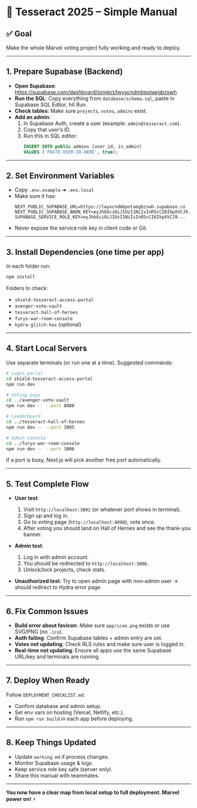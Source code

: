 # 📘 Tesseract 2025 – Simple Manual

## ✅ Goal
Make the whole Marvel voting project fully working and ready to deploy.

---

## 1. Prepare Supabase (Backend)
- **Open Supabase**: https://supabase.com/dashboard/project/lwyxcndmbpotaegbzswh
- **Run the SQL**: Copy everything from `database/schema.sql`, paste in Supabase SQL Editor, hit Run.
- **Check tables**: Make sure `projects`, `votes`, `admins` exist.
- **Add an admin**:
  1. In Supabase Auth, create a user (example: `admin@tesseract.com`).
  2. Copy that user’s ID.
  3. Run this in SQL editor:
     ```sql
     INSERT INTO public.admins (user_id, is_admin)
     VALUES ('PASTE-USER-ID-HERE', true);
     ```

---

## 2. Set Environment Variables
- Copy `.env.example` ➜ `.env.local`
- Make sure it has:
  ```env
  NEXT_PUBLIC_SUPABASE_URL=https://lwyxcndmbpotaegbzswh.supabase.co
  NEXT_PUBLIC_SUPABASE_ANON_KEY=eyJhbGciOiJIUzI1NiIsInR5cCI6IkpXVCJ9...
  SUPABASE_SERVICE_ROLE_KEY=eyJhbGciOiJIUzI1NiIsInR5cCI6IkpXVCJ9...
  ```
- Never expose the service role key in client code or Git.

---

## 3. Install Dependencies (one time per app)
In each folder run:
```bash
npm install
```
Folders to check:
- `shield-tesseract-access-portal`
- `avenger-vote-vault`
- `tesseract-hall-of-heroes`
- `furys-war-room-console`
- `hydra-glitch-hax` (optional)

---

## 4. Start Local Servers
Use separate terminals (or run one at a time). Suggested commands:
```bash
# Login portal
cd shield-tesseract-access-portal
npm run dev

# Voting page
cd ../avenger-vote-vault
npm run dev -- --port 8080

# Leaderboard
cd ../tesseract-hall-of-heroes
npm run dev -- --port 3005

# Admin console
cd ../furys-war-room-console
npm run dev -- --port 3006
```
If a port is busy, Next.js will pick another free port automatically.

---

## 5. Test Complete Flow
- **User test**:
  1. Visit `http://localhost:3002` (or whatever port shows in terminal).
  2. Sign up and log in.
  3. Go to voting page (`http://localhost:8080`), vote once.
  4. After voting you should land on Hall of Heroes and see the thank-you banner.

- **Admin test**:
  1. Log in with admin account.
  2. You should be redirected to `http://localhost:3006`.
  3. Unlock/lock projects, check stats.

- **Unauthorized test**: Try to open admin page with non-admin user → should redirect to Hydra error page.

---

## 6. Fix Common Issues
- **Build error about favicon**: Make sure `app/icon.png` exists or use SVG/PNG (no `.ico`).
- **Auth failing**: Confirm Supabase tables + admin entry are set.
- **Votes not updating**: Check RLS rules and make sure user is logged in.
- **Real-time not updating**: Ensure all apps use the same Supabase URL/key and terminals are running.

---

## 7. Deploy When Ready
Follow `DEPLOYMENT_CHECKLIST.md`:
- Confirm database and admin setup.
- Set env vars on hosting (Vercel, Netlify, etc.).
- Run `npm run build` in each app before deploying.

---

## 8. Keep Things Updated
- Update `working.md` if process changes.
- Monitor Supabase usage & logs.
- Keep service role key safe (server only).
- Share this manual with teammates.

---

**You now have a clear map from local setup to full deployment. Marvel power on!** ⚡
